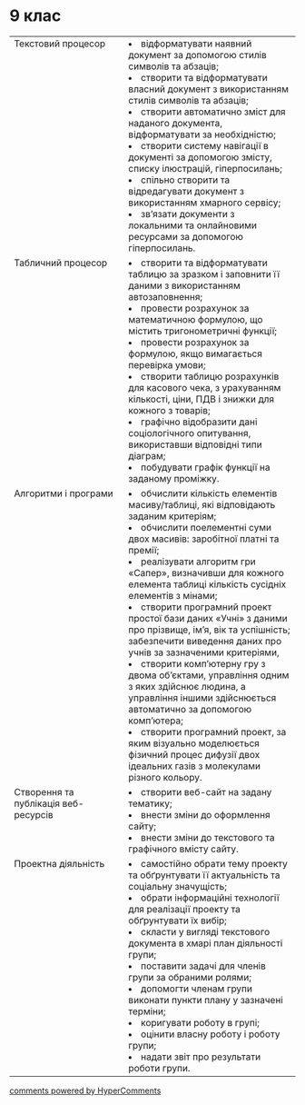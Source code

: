<div id="hypercomments_widget" class="js-hypercomments-widget invisible"></div>

# 9 клас

<table>
  <tr>
    <td width="40%" style="vertical-align:top !important;">Текстовий процесор</td>
    <td width="60%" style="vertical-align:top !important;">
<li>відформатувати наявний документ за допомогою стилів символів та абзаців;</li>
<li>створити та відформатувати власний документ з використанням стилів символів та абзаців;</li>
<li>створити автоматично зміст для наданого документа, відформатувати за необхідністю;</li>
<li>створити систему навігації в документі за допомогою змісту, списку ілюстрацій, гіперпосилань;</li>
<li>спільно створити та відредагувати документ з використанням хмарного сервісу;</li>
<li>зв’язати документи з локальними та онлайновими ресурсами за допомогою гіперпосилань.</li>
  </td>
</tr>
  <tr>
    <td width="40%" style="vertical-align:top !important;">Табличний процесор</td>
    <td width="60%" style="vertical-align:top !important;">
<li>створити та відформатувати таблицю за зразком і заповнити її даними з використанням автозаповнення;</li>
<li>провести розрахунок за математичною формулою, що містить тригонометричні функції;</li>
<li>провести розрахунок за формулою, якщо вимагається перевірка умови;</li>
<li>створити таблицю розрахунків для касового чека, з урахуванням кількості, ціни, ПДВ і  знижки для кожного з товарів;</li>
<li>графічно відобразити дані соціологічного опитування, використавши відповідні типи діаграм;</li>
<li>побудувати графік функції на заданому проміжку.</li>
  </td>
</tr>
  <tr>
    <td width="40%" style="vertical-align:top !important;">Алгоритми і програми</td>
    <td width="60%" style="vertical-align:top !important;">
<li>обчислити кількість елементів масиву/таблиці, які відповідають заданим критеріям;</li>
<li>обчислити поелементні суми двох масивів: заробітної платні та премії;</li>
<li>реалізувати алгоритм гри «Сапер», визначивши для кожного елемента таблиці кількість сусідніх елементів з мінами;</li>
<li>створити програмний проект простої бази даних «Учні» з даними про прізвище, ім’я, вік та успішність; забезпечити виведення даних про учнів за зазначеними критеріями,</li>
<li>створити комп’ютерну гру з двома об’єктами, управління одним з яких здійснює людина, а управління іншими здійснюється автоматично за допомогою комп’ютера;</li>
<li>створити програмний проект, за яким візуально моделюється фізичний процес дифузії двох ідеальних газів з молекулами різного кольору.</li>
  </td>
</tr>
  <tr>
    <td width="40%" style="vertical-align:top !important;">Створення та публікація веб-ресурсів</td>
    <td width="60%" style="vertical-align:top !important;">
<li>створити веб-сайт на задану тематику;</li>
<li>внести зміни до оформлення сайту;</li>
<li>внести зміни до текстового та графічного вмісту сайту.</li>
  </td>
</tr>
  <tr>
    <td width="40%" style="vertical-align:top !important;">Проектна діяльність</td>
    <td width="60%" style="vertical-align:top !important;">
<li>самостійно обрати тему проекту та обґрунтувати її актуальність та соціальну значущість;</li>
<li>обрати інформаційні технології для реалізації проекту та обґрунтувати їх вибір;</li>
<li>скласти у вигляді текстового документа в хмарі план діяльності групи;</li>
<li>поставити задачі для членів групи за обраними ролями;</li>
<li>допомогти членам групи виконати пункти плану у зазначені терміни;</li>
<li>коригувати роботу в групі;</li>
<li>оцінити власну роботу і роботу групи;</li>
<li>надати звіт про результати роботи групи.</li>
  </td>
</tr>
</table>

<div class="js-hypercomments-container">
<a href="http://hypercomments.com" class="hc-link" title="comments widget">comments powered by HyperComments</a>
</div>